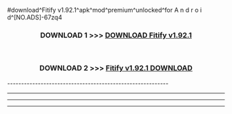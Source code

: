 #download^Fitify v1.92.1^apk^mod^premium^unlocked^for A n d r o i d^[NO.ADS]-67zq4



<div align="center">

<h3>DOWNLOAD 1 >>> <a href="https://runaway1.web.app/?sq=Fitify v1.92.1">DOWNLOAD Fitify v1.92.1</a></h3><br>

<h3>DOWNLOAD 2 >>> <a href="https://runaway1.web.app/?sq=Fitify v1.92.1">Fitify v1.92.1 DOWNLOAD </a></h3>

</div>
----------------------------------------------------------

----------------------------------------------------------

----------------------------------------------------------

----------------------------------------------------------



